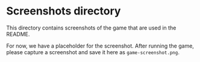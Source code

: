 # Screenshots directory

This directory contains screenshots of the game that are used in the README.

For now, we have a placeholder for the screenshot. After running the game, please capture a screenshot and save it here as `game-screenshot.png`.
